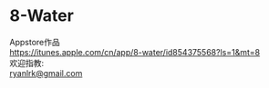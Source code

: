 8-Water
=======
Appstore作品<br>
https://itunes.apple.com/cn/app/8-water/id854375568?ls=1&mt=8 <br>
欢迎指教:<br>
ryanlrk@gmail.com<br>
